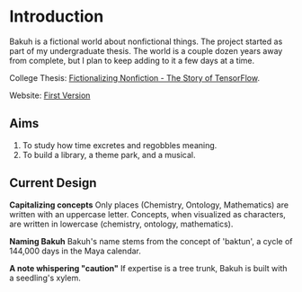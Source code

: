 # Introduction

Bakuh is a fictional world about nonfictional things. The project started as part of my undergraduate thesis. The world is a couple dozen years away from complete, but I plan to keep adding to it a few days at a time.

College Thesis: [Fictionalizing Nonfiction - The Story of TensorFlow](https://docs.google.com/document/d/e/2PACX-1vTqqzuJtkrGhSMKV04r4iDrymcDGdztKbgjWAf3PhV-XMhJS9H6ZOTB9PP4ZCjXQkt58DRjKTdF6v8k/pub).

Website: [First Version](https://www.explorebakuh.com/)

## Aims

1. To study how time excretes and regobbles meaning.
2. To build a library, a theme park, and a musical.

## Current Design

**Capitalizing concepts**
Only places (Chemistry, Ontology, Mathematics) are written with an uppercase letter. Concepts, when visualized as characters, are written in lowercase (chemistry, ontology, mathematics).

**Naming Bakuh**
Bakuh's name stems from the concept of 'baktun', a cycle of 144,000 days in the Maya calendar.

**A note whispering "caution"**
If expertise is a tree trunk, Bakuh is built with a seedling's xylem.
